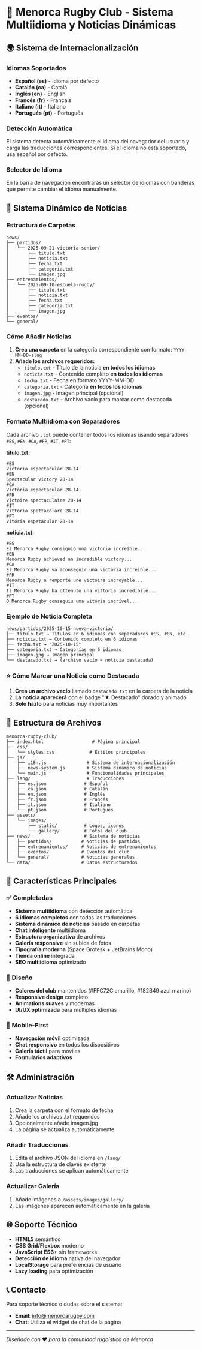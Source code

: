 # 🏉 Menorca Rugby Club - Sistema Multiidioma y Noticias Dinámicas

## 🌍 **Sistema de Internacionalización**

### Idiomas Soportados
- **Español (es)** - Idioma por defecto
- **Catalán (ca)** - Català
- **Inglés (en)** - English
- **Francés (fr)** - Français
- **Italiano (it)** - Italiano
- **Portugués (pt)** - Português

### Detección Automática
El sistema detecta automáticamente el idioma del navegador del usuario y carga las traducciones correspondientes. Si el idioma no está soportado, usa español por defecto.

### Selector de Idioma
En la barra de navegación encontrarás un selector de idiomas con banderas que permite cambiar el idioma manualmente.

## 📰 **Sistema Dinámico de Noticias**

### Estructura de Carpetas
```
news/
├── partidos/
│   └── 2025-09-21-victoria-senior/
│       ├── titulo.txt
│       ├── noticia.txt
│       ├── fecha.txt
│       ├── categoria.txt
│       └── imagen.jpg
├── entrenamientos/
│   └── 2025-09-10-escuela-rugby/
│       ├── titulo.txt
│       ├── noticia.txt
│       ├── fecha.txt
│       ├── categoria.txt
│       └── imagen.jpg
├── eventos/
└── general/
```

### Cómo Añadir Noticias

1. **Crea una carpeta** en la categoría correspondiente con formato: `YYYY-MM-DD-slug`
2. **Añade los archivos requeridos:**
   - `titulo.txt` - Título de la noticia **en todos los idiomas**
   - `noticia.txt` - Contenido completo **en todos los idiomas**
   - `fecha.txt` - Fecha en formato YYYY-MM-DD
   - `categoria.txt` - Categoría **en todos los idiomas**
   - `imagen.jpg` - Imagen principal (opcional)
   - `destacado.txt` - Archivo vacío para marcar como destacada (opcional)

### Formato Multiidioma con Separadores

Cada archivo `.txt` puede contener todos los idiomas usando separadores `#ES`, `#EN`, `#CA`, `#FR`, `#IT`, `#PT`:

**titulo.txt:**
```
#ES
Victoria espectacular 28-14
#EN
Spectacular victory 28-14
#CA
Victòria espectacular 28-14
#FR
Victoire spectaculaire 28-14
#IT
Vittoria spettacolare 28-14
#PT
Vitória espetacular 28-14
```

**noticia.txt:**
```
#ES
El Menorca Rugby consiguió una victoria increíble...
#EN
Menorca Rugby achieved an incredible victory...
#CA
El Menorca Rugby va aconseguir una victòria increïble...
#FR
Menorca Rugby a remporté une victoire incroyable...
#IT
Il Menorca Rugby ha ottenuto una vittoria incredibile...
#PT
O Menorca Rugby conseguiu uma vitória incrível...
```

### Ejemplo de Noticia Completa
```
news/partidos/2025-10-15-nueva-victoria/
├── titulo.txt → Títulos en 6 idiomas con separadores #ES, #EN, etc.
├── noticia.txt → Contenido completo en 6 idiomas
├── fecha.txt → "2025-10-15"
├── categoria.txt → Categorías en 6 idiomas
├── imagen.jpg → Imagen principal
└── destacado.txt → (archivo vacío = noticia destacada)
```

### ⭐ Cómo Marcar una Noticia como Destacada

1. **Crea un archivo vacío** llamado `destacado.txt` en la carpeta de la noticia
2. **La noticia aparecerá** con el badge "★ Destacado" dorado y animado
3. **Solo hazlo** para noticias muy importantes

## 📁 **Estructura de Archivos**

```
menorca-rugby-club/
├── index.html                  # Página principal
├── css/
│   └── styles.css             # Estilos principales
├── js/
│   ├── i18n.js               # Sistema de internacionalización
│   ├── news-system.js        # Sistema dinámico de noticias
│   └── main.js               # Funcionalidades principales
├── lang/                     # Traducciones
│   ├── es.json              # Español
│   ├── ca.json              # Catalán
│   ├── en.json              # Inglés
│   ├── fr.json              # Francés
│   ├── it.json              # Italiano
│   └── pt.json              # Portugués
├── assets/
│   └── images/
│       ├── static/          # Logos, iconos
│       └── gallery/         # Fotos del club
├── news/                    # Sistema de noticias
│   ├── partidos/           # Noticias de partidos
│   ├── entrenamientos/     # Noticias de entrenamientos
│   ├── eventos/            # Eventos del club
│   └── general/            # Noticias generales
└── data/                   # Datos estructurados
```

## 🚀 **Características Principales**

### ✅ **Completadas**
- **Sistema multiidioma** con detección automática
- **6 idiomas completos** con todas las traducciones
- **Sistema dinámico de noticias** basado en carpetas
- **Chat inteligente** multiidioma
- **Estructura organizativa** de archivos
- **Galería responsive** sin subida de fotos
- **Tipografía moderna** (Space Grotesk + JetBrains Mono)
- **Tienda online** integrada
- **SEO multiidioma** optimizado

### 🎨 **Diseño**
- **Colores del club** mantenidos (#FFC72C amarillo, #182B49 azul marino)
- **Responsive design** completo
- **Animations suaves** y modernas
- **UI/UX optimizada** para múltiples idiomas

### 📱 **Mobile-First**
- **Navegación móvil** optimizada
- **Chat responsivo** en todos los dispositivos
- **Galería táctil** para móviles
- **Formularios adaptivos**

## 🛠️ **Administración**

### Actualizar Noticias
1. Crea la carpeta con el formato de fecha
2. Añade los archivos .txt requeridos
3. Opcionalmente añade imagen.jpg
4. La página se actualiza automáticamente

### Añadir Traducciones
1. Edita el archivo JSON del idioma en `/lang/`
2. Usa la estructura de claves existente
3. Las traducciones se aplican automáticamente

### Actualizar Galería
1. Añade imágenes a `/assets/images/gallery/`
2. Las imágenes aparecen automáticamente en la galería

## 🌐 **Soporte Técnico**

- **HTML5** semántico
- **CSS Grid/Flexbox** moderno
- **JavaScript ES6+** sin frameworks
- **Detección de idioma** nativa del navegador
- **LocalStorage** para preferencias de usuario
- **Lazy loading** para optimización

## 📞 **Contacto**

Para soporte técnico o dudas sobre el sistema:
- **Email**: info@menorcarugby.com
- **Chat**: Utiliza el widget de chat de la página

---

*Diseñado con ❤️ para la comunidad rugbística de Menorca*